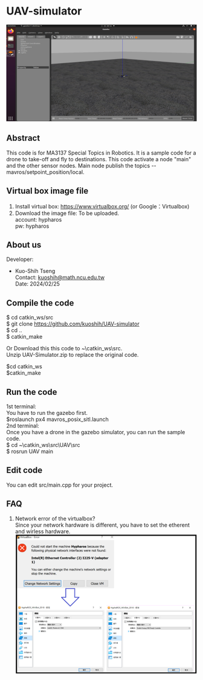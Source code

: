 # UAV-simulator

![alt text](https://github.com/kuoshih/UAV-simulator/blob/main/documents/gazebo.png)  


## Abstract
This code is for MA3137 Special Topics in Robotics.
It is a sample code for a drone to take-off and fly to destinations.
This code activate a node "main" and the other sensor nodes. 
Main node publish the topics -- mavros/setpoint_position/local. 

## Virtual box image file
1. Install virtual box: https://www.virtualbox.org/ (or Google：Virtualbox)  
2. Download the image file: To be uploaded.  
account: hypharos  
pw: hypharos  
## About us

Developer:   
* Kuo-Shih Tseng   
Contact: kuoshih@math.ncu.edu.tw   
Date: 2024/02/25  

## Compile the code
$ cd catkin_ws/src  
$ git clone https://github.com/kuoshih/UAV-simulator   
$ cd ..  
$ catkin_make  

Or Download this this code to ~\catkin_ws\src.   
Unzip UAV-Simulator.zip to replace the original code.
  
$cd catkin_ws  
$catkin_make  

## Run the code   
1st terminal:  
You have to run the gazebo first.  
$roslaunch px4 mavros_posix_sitl.launch   
2nd terminal:  
Once you have a drone in the gazebo simulator, you can run the sample code.  
$ cd ~\catkin_ws\src\UAV\src  
$ rosrun UAV main  


## Edit code  
You can edit src/main.cpp for your project.

## FAQ  
1. Network error of the virtualbox?   
Since your network hardware is different, you have to set the etherent and wirless hardware.   
![alt text](https://github.com/kuoshih/UAV-simulator/blob/main/documents/network_error.png)  
